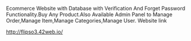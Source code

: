 Ecommerce Website with Database with Verification And Forget Password Functionality.Buy Any Product.Also Available Admin Panel to Manage Order,Manage Item,Manage Categories,Manage User.
Website link

http://flipso3.42web.io/
